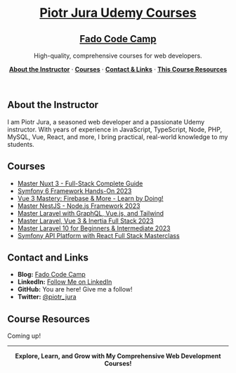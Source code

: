 <a href="https://www.udemy.com/user/piotr-jura">
  <h1 align="center">Piotr Jura Udemy Courses</h1>
  <h2 align="center">Fado Code Camp</h2>
</a>

<p align="center">
  High-quality, comprehensive courses for web developers.
</p>

<p align="center">
  <a href="#about-the-instructor"><strong>About the Instructor</strong></a> ·
  <a href="#courses"><strong>Courses</strong></a> ·
  <a href="#contact-and-links"><strong>Contact & Links</strong></a> ·
  <a href="#course-resources"><strong>This Course Resources</strong></a>
</p>
<br/>

## About the Instructor

I am Piotr Jura, a seasoned web developer and a passionate Udemy instructor. With years of experience in JavaScript, TypeScript, Node, PHP, MySQL, Vue, React, and more, I bring practical, real-world knowledge to my students.

## Courses

- [Master Nuxt 3 - Full-Stack Complete Guide](https://www.udemy.com/course/master-nuxt-full-stack-complete-guide/?referralCode=4EBA58BFBD39A31A9BE9)
- [Symfony 6 Framework Hands-On 2023](https://www.udemy.com/course/symfony-framework-hands-on/?referralCode=6750F64C057515A5F787)
- [Vue 3 Mastery: Firebase & More - Learn by Doing!](https://www.udemy.com/course/vuejs-course/?referralCode=26DAD96DAB47B4602DA3)
- [Master NestJS - Node.js Framework 2023](https://www.udemy.com/course/master-nestjs-the-javascript-nodejs-framework/?referralCode=C8A3F83982053A5E44C0)
- [Master Laravel with GraphQL, Vue.js, and Tailwind](https://www.udemy.com/course/master-laravel-with-graphql-vuejs-and-tailwind/?referralCode=CE3B5297B3614EFA884A)
- [Master Laravel, Vue 3 & Inertia Full Stack 2023](https://www.udemy.com/course/master-laravel-6-with-vuejs-fullstack-development/?referralCode=4A6CED7AA1583CB709D6)
- [Master Laravel 10 for Beginners & Intermediate 2023](https://www.udemy.com/course/laravel-beginner-fundamentals/?referralCode=E86A873AC47FB438D79C)
- [Symfony API Platform with React Full Stack Masterclass](https://www.udemy.com/course/symfony-api-platform-reactjs-full-stack-masterclass/?referralCode=D2C29D1C641BB0CDBCD4)

## Contact and Links

- **Blog:** [Fado Code Camp](https://fadocodecamp.com/)
- **LinkedIn:** [Follow Me on LinkedIn](https://www.linkedin.com/in/piotr-j-24250b257/)
- **GitHub:** You are here! Give me a follow!
- **Twitter:** [@piotr_jura](https://twitter.com/piotr_jura)

## Course Resources

Coming up!

---

<p align="center">
  <strong>Explore, Learn, and Grow with My Comprehensive Web Development Courses!</strong>
</p>
